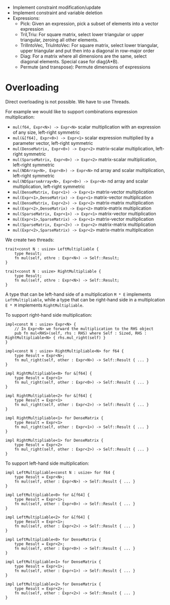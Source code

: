 * Implement constraint modification/update
* Implement constraint and variable deletion
* Expressions:
  * Pick: Given an expression, pick a subset of elements into a vector
    expression
  * Tril,Triu: For square matrix, select lower triangular or upper triangular,
    zeroing all other elements.
  * TrilIntoVec, TriuIntoVec: For square matrix, select lower triangular, upper
    triangular and put then into a diagonal in row-major order
  * Diag: For a matrix where all dimensions are the same, select diagonal
    elements. Special case for diag(A*B).
  * Permute (and transpose): Permute dimensions of expressions




# Overloading

Direct overloading is not possible. We have to use Threads. 

For example we would like to support combinations expression multiplication:

- `mul(f64, Expr<N>) -> Expr<N>` scalar multiplication with an expression of any size, left-right symmetric
- `mul(&[f64], Expr<0>) -> Expr<1>` scalar expression multiplied by a parameter vector, left-right symmetric
- `mul(DenseMatrix, Expr<0>) -> Expr<2>` matrix-scalar multiplication, left-right symmetric
- `mul(SparseMatrix, Expr<0>) -> Expr<2>` matrix-scalar multiplication, left-right symmetric
- `mul(NDArray<N>, Expr<0>) -> Expr<N>` nd array and scalar multiplication, left-right symmetric
- `mul(NDSparseArray<N>, Expr<0>) -> Expr<N>` nd array and scalar multiplication, left-right symmetric
- `mul(DenseMatrix, Expr<1>) -> Expr<1>` matrix-vector multiplication
- `mul(Expr<1>,DenseMatrix) -> Expr<1>` matrix-vector multiplication
- `mul(DenseMatrix, Expr<2>) -> Expr<2>` matrix-matrix multiplication
- `mul(Expr<2>,DenseMatrix) -> Expr<2>` matrix-matrix multiplication
- `mul(SparseMatrix, Expr<1>) -> Expr<1>` matrix-vector multiplication
- `mul(Expr<1>,SparseMatrix) -> Expr<1>` matrix-vector multiplication
- `mul(SparseMatrix, Expr<2>) -> Expr<2>` matrix-matrix multiplication
- `mul(Expr<2>,SparseMatrix) -> Expr<2>` matrix-matrix multiplication

We create two threads:
```
trait<const N : usize> LeftMultipliable { 
    type Result;
    fn mul(self, othre : Expr<N>) -> Self::Result;
} 

trait<const N : usize> RightMultipliable { 
    type Result;
    fn mul(self, othre : Expr<N>) -> Self::Result;
} 
```
A type that can be left-hand side of a multiplication `M * E` implements
`LeftMultipliable`, while a type that can be right-hand side in a multiplcation
`E * M` implements `RightMultipliable`.


To support right-hand side multiplication:
```
impl<const N : usize> Expr<N> {
    // In Expr<N> we forward the multiplication to the RHS object
    pub fn mul<RHS>(self, rhs : RHS) where Self : Sized, RHS : RightMultipliable<N> { rhs.mul_right(self) }
}

impl<const N : usize> RightMultipliable<N> for f64 {
    type Result = Expr<N>;
    fn mul_right(self, other : Expr<N>) -> Self::Result { ... }
}

impl RightMultipliable<0> for &[f64] {
    type Result = Expr<1>
    fn mul_right(self, other : Expr<0>) -> Self::Result { ... }
}

impl RightMultipliable<2> for &[f64] {
    type Result = Expr<1>
    fn mul_right(self, other : Expr<2>) -> Self::Result { ... }
}

impl RightMultipliable<1> for DenseMatrix {
    type Result = Expr<1>
    fn mul_right(self, other : Expr<1>) -> Self::Result { ... }
}

impl RightMultipliable<1> for DenseMatrix {
    type Result = Expr<2>
    fn mul_right(self, other : Expr<2>) -> Self::Result { ... }
}
```

To support left-hand side multiplication:
```
impl LeftMultipliable<const N : usize> for f64 {
    type Result = Expr<N>;
    fn mul(self, other : Expr<N>) -> Self::Result { ... }
}

impl LeftMultipliable<0> for &[f64] {
    type Result = Expr<1>;
    fn mul(self, other : Expr<0>) -> Self::Result { ... }
}

impl LeftMultipliable<2> for &[f64] {
    type Result = Expr<1>;
    fn mul(self, other : Expr<2>) -> Self::Result { ... }
}

impl LeftMultipliable<0> for DenseMatrix {
    type Result = Expr<2>;
    fn mul(self, other : Expr<0>) -> Self::Result { ... }
}

impl LeftMultipliable<1> for DenseMatrix {
    type Result = Expr<1>;
    fn mul(self, other : Expr<1>) -> Self::Result { ... }
}

impl LeftMultipliable<2> for DenseMatrix {
    type Result = Expr<2>;
    fn mul(self, other : Expr<2>) -> Self::Result { ... }
}
```





